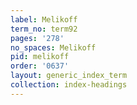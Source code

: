 ```yaml
---
label: Melikoff
term_no: term92
pages: '278'
no_spaces: Melikoff
pid: melikoff
order: '0637'
layout: generic_index_term
collection: index-headings
---
```

